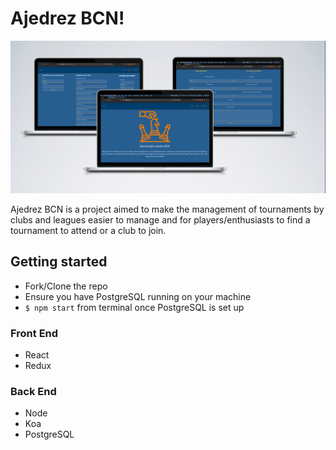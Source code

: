 # Ajedrez BCN!

![](https://github.com/ctfrancia/escacsBCN/blob/master/Screenshot%202019-02-11%20at%2010.49.08.png)

Ajedrez BCN is a project aimed to make the management of tournaments by clubs and leagues easier to manage and for players/enthusiasts to find a tournament to attend or a club to join.

## Getting started
- Fork/Clone the repo
- Ensure you have PostgreSQL running on your machine
- `$ npm start` from terminal once PostgreSQL is set up

### Front End

- React
- Redux

### Back End

- Node
- Koa
- PostgreSQL
